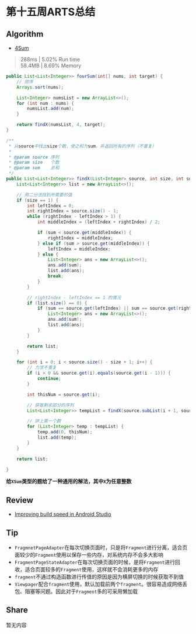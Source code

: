 # 第十五周ARTS总结
## Algorithm
- [4Sum](https://leetcode.com/problems/4sum/)
> 288ms | 5.02% Run time  
> 58.4MB | 8.69% Memory
```java
public List<List<Integer>> fourSum(int[] nums, int target) {
    // 排序
    Arrays.sort(nums);

    List<Integer> numsList = new ArrayList<>();
    for (int num : nums) {
        numsList.add(num);
    }

    return findX(numsList, 4, target);
}

/**
 * 从source中找出size个数，使之和为sum，并返回所有的序列（不重复）
 *
 * @param source 序列
 * @param size   个数
 * @param sum    总和
 */
public List<List<Integer>> findX(List<Integer> source, int size, int sum) {
    List<List<Integer>> list = new ArrayList<>();

    // 用二分法找到所需要的值
    if (size == 1) {
        int leftIndex = 0;
        int rightIndex = source.size() - 1;
        while (rightIndex - leftIndex > 1) {
            int middleIndex = (leftIndex + rightIndex) / 2;

            if (sum < source.get(middleIndex)) {
                rightIndex = middleIndex;
            } else if (sum > source.get(middleIndex)) {
                leftIndex = middleIndex;
            } else {
                List<Integer> ans = new ArrayList<>();
                ans.add(sum);
                list.add(ans);
                break;
            }
        }

        // rightIndex - leftIndex == 1 的情况
        if (list.size() == 0) {
            if (sum == source.get(leftIndex) || sum == source.get(rightIndex)) {
                List<Integer> ans = new ArrayList<>();
                ans.add(sum);
                list.add(ans);
            }
        }

        return list;
    }

    for (int i = 0; i < source.size() - size + 1; i++) {
        // 力求不重复
        if (i > 0 && source.get(i).equals(source.get(i - 1))) {
            continue;
        }

        int thisNum = source.get(i);

        // 获取剩余部分的序列
        List<List<Integer>> tempList = findX(source.subList(i + 1, source.size()), size - 1, sum - thisNum);

        // 拼上第一个数
        for (List<Integer> temp : tempList) {
            temp.add(0, thisNum);
            list.add(temp);
        }
    }

    return list;

}
```
**给`XSum`类型的题给了一种通用的解法，其中`X`为任意整数**

## Review
- [Improving build speed in Android Studio](https://medium.com/androiddevelopers/improving-build-speed-in-android-studio-3e1425274837)

## Tip
+ `FragmnetPageAdapter`在每次切换页面时，只是将`Fragment`进行分离，适合页面较少的`Fragment`使用以保存一些内存，对系统内存不会多大影响
+ `FragmentPageStateAdapter`在每次切换页面的时候，是将`Fragment`进行回收，适合页面较多的`Fragment`使用，这样就不会消耗更多的内存
+ `fragment`不通过构造函数进行传值的原因是因为横屏切换的时候获取不到值
+ `Viewpager`配合`fragment`使用，默认加载前两个`fragment`。很容易造成网络丢包、阻塞等问题。因此对于`Fragment`多的可采用懒加载

## Share
暂无内容